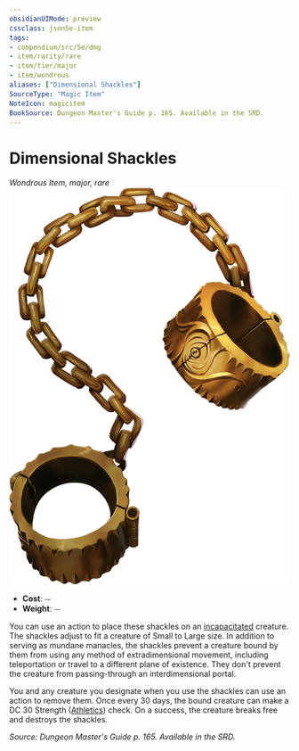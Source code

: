 ```yaml
---
obsidianUIMode: preview
cssclass: json5e-item
tags:
- compendium/src/5e/dmg
- item/rarity/rare
- item/tier/major
- item/wondrous
aliases: ["Dimensional Shackles"]
SourceType: "Magic Item"
NoteIcon: magicitem
BookSource: Dungeon Master's Guide p. 165. Available in the SRD.
---
```

# Dimensional Shackles
*Wondrous Item, major, rare*  
![](https://raw.githubusercontent.com/5etools-mirror-2/5etools-img/main/items/DMG/Dimensional%20Shackles.webp#right)  

- **Cost**: ⏤
- **Weight**: ⏤

You can use an action to place these shackles on an [incapacitated](/3-Mechanics/CLI/rules/conditions.md#incapacitated) creature. The shackles adjust to fit a creature of Small to Large size. In addition to serving as mundane manacles, the shackles prevent a creature bound by them from using any method of extradimensional movement, including teleportation or travel to a different plane of existence. They don't prevent the creature from passing-through an interdimensional portal.

You and any creature you designate when you use the shackles can use an action to remove them. Once every 30 days, the bound creature can make a DC 30 Strength ([Athletics](/3-Mechanics/CLI/rules/skills.md#Athletics)) check. On a success, the creature breaks free and destroys the shackles.

*Source: Dungeon Master's Guide p. 165. Available in the SRD.*